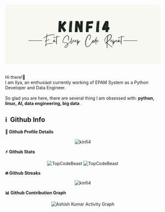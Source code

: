 <div align="center">
    <a href="https://github.com/kinfi4">
        <img src="https://github.com/kinfi4/kinfi4/blob/master/pictures/logo.png?raw=true">
    </a>
</div>

<div>
<br>
<p align="left">
    Hi there!👋 <br> 
    I am Ilya, an enthusiast currently working of EPAM System as a Python Developer and Data Engineer. <br> <br>
    So glad you are here, there are several thing I am obsessed with: <b> python, linux, AI, data engineering, big data </b>.
    
    
</p>

<h2>ℹ️ &nbsp;Github Info</h2>
	
  <summary><b>🔎 Github Profile Details</b></summary>
<p align="center"><img height="180em" src="https://github-profile-summary-cards.vercel.app/api/cards/profile-details?username=kinfi4&theme=github_dark" alt="kinfi4" align = "center"/></p>

  <summary><b>⚡ Github Stats</b></summary>
<p align="center"><img height="180em" src="https://github-readme-stats.vercel.app/api?username=kinfi4&hide_border=true&count_private=true&show_icons=true&theme=radical" alt="TopCodeBeast" align = "center"/>
<img height="180em" src="https://github-readme-stats.vercel.app/api/top-langs?username=kinfi4&show_icons=true&locale=en&layout=compact&hide_border=true&theme=radical" alt="TopCodeBeast" align = "center"/></p>

 <summary><b>🔥 Github Streaks</b></summary>
<p align="center"><img src="https://github-readme-streak-stats.herokuapp.com/?user=kinfi4&theme=black-ice&hide_border=true&stroke=0000&background=0D1117&ring=e05397&fire=e05397&currStreakLabel=e05397" alt="kinfi4" /></p>

<summary><b>📊 Github Contribution Graph</b></summary>
<p align="center"<a href="#"><img alt="Ashish Kumar Activity Graph" src="https://activity-graph.herokuapp.com/graph?username=kinfi4&bg_color=0D1117&color=e05397&line=e05397&point=FFFFFF&hide_border=true&" /></a></p>

</div>


